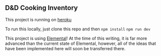 ## D&D Cooking Inventory

This project is running on [heroku](https://recipe-tracker-7937ae3c739b.herokuapp.com/)

To run this locally,
just clone this repo and then
`npm install`
`npm run dev`

This project is using [Elemental](https://github.com/lordsteve/elemental)! At the time of this writing, it is far more advanced than the current state of Elemental, however, all of the ideas that have been implemented here will soon be transferred there.